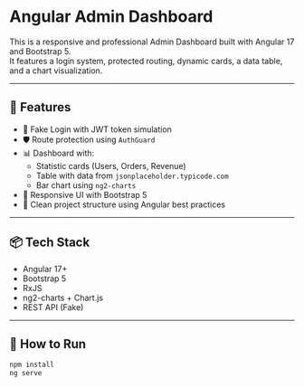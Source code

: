 # Angular Admin Dashboard

This is a responsive and professional Admin Dashboard built with Angular 17 and Bootstrap 5.  
It features a login system, protected routing, dynamic cards, a data table, and a chart visualization.

---

## 🚀 Features

- 🔐 Fake Login with JWT token simulation
- 🛡️ Route protection using `AuthGuard`
- 📊 Dashboard with:
  - Statistic cards (Users, Orders, Revenue)
  - Table with data from `jsonplaceholder.typicode.com`
  - Bar chart using `ng2-charts`
- 🎨 Responsive UI with Bootstrap 5
- 📁 Clean project structure using Angular best practices

---

## 📦 Tech Stack

- Angular 17+
- Bootstrap 5
- RxJS
- ng2-charts + Chart.js
- REST API (Fake)

---

## 🧪 How to Run

```bash
npm install
ng serve
